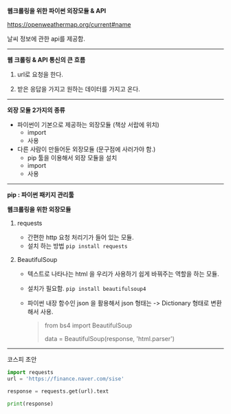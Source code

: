 **웹크롤링을 위한 파이썬 외장모듈 & API**





https://openweathermap.org/current#name

날씨 정보에 관한 api를 제공함.



-------------

**웹 크롤링 & API 통신의 큰 흐름**

1. url로 요청을 한다.

2. 받은 응답을 가지고 원하는 데이터를 가지고 온다.

----------



**외장 모듈 2가지의 종류**

* 파이썬이 기본으로 제공하는 외장모듈 (책상 서랍에 위치)
  * import
  * 사용
* 다른 사람이 만들어둔 외장모듈 (문구점에 사러가야 함.)
  * pip 툴을 이용해서 외장 모듈을 설치
  * import
  * 사용



--------------

**pip : 파이썬 패키지 관리툴**



**웹크롤링을 위한 외장모듈**

1. requests

   - 간편한 http 요청 처리기가 들어 있는 모듈.
   - 설치 하는 방법 `pip install requests`

2. BeautifulSoup

   - 텍스트로 나타나는 html 을 우리가 사용하기 쉽게 바꿔주는 역할을 하는 모듈.

   - 설치가 필요함. `pip install beautifulsoup4`

   - 파이썬 내장 함수인 json 을 활용해서 json 형태는 -> Dictionary 형태로 변환해서 사용.

     > from bs4 import BeautifulSoup
     >
     > data = BeautifulSoup(response, 'html.parser')

------------



코스피 초안

```python
import requests
url = 'https://finance.naver.com/sise'

response = requests.get(url).text

print(response)
```



